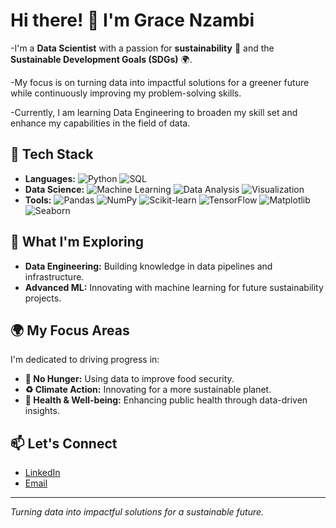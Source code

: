 # Hi there! 👋 I'm Grace Nzambi

-I'm a **Data Scientist** with a passion for **sustainability** 🌱 and the **Sustainable Development Goals (SDGs)** 🌍.

-My focus is on turning data into impactful solutions for a greener future while continuously improving my problem-solving skills.

-Currently, I am learning Data Engineering to broaden my skill set and enhance my capabilities in the field of data.

## 🔧 Tech Stack

- **Languages:** ![Python](https://img.shields.io/badge/Python-3776AB?style=flat&logo=python&logoColor=white) ![SQL](https://img.shields.io/badge/SQL-4479A1?style=flat&logo=postgresql&logoColor=white)
- **Data Science:** ![Machine Learning](https://img.shields.io/badge/Machine%20Learning-FF6F00?style=flat&logo=scikit-learn&logoColor=white) ![Data Analysis](https://img.shields.io/badge/Data%20Analysis-4CAF50?style=flat&logo=pandas&logoColor=white) ![Visualization](https://img.shields.io/badge/Visualization-E4405F?style=flat&logo=plotly&logoColor=white)
- **Tools:** ![Pandas](https://img.shields.io/badge/Pandas-150458?style=flat&logo=pandas&logoColor=white) ![NumPy](https://img.shields.io/badge/NumPy-013243?style=flat&logo=numpy&logoColor=white) ![Scikit-learn](https://img.shields.io/badge/Scikit--learn-F7931E?style=flat&logo=scikit-learn&logoColor=white) ![TensorFlow](https://img.shields.io/badge/TensorFlow-FF6F00?style=flat&logo=tensorflow&logoColor=white) ![Matplotlib](https://img.shields.io/badge/Matplotlib-11557C?style=flat&logo=matplotlib&logoColor=white) ![Seaborn](https://img.shields.io/badge/Seaborn-2E9FFF?style=flat&logo=python&logoColor=white)

## 🌱 What I'm Exploring

- **Data Engineering:** Building knowledge in data pipelines and infrastructure.
- **Advanced ML:** Innovating with machine learning for future sustainability projects.

## 🌍 My Focus Areas

I'm dedicated to driving progress in:

- **🌾 No Hunger:** Using data to improve food security.
- **♻️ Climate Action:** Innovating for a more sustainable planet.
- **🦠 Health & Well-being:** Enhancing public health through data-driven insights.

## 📫 Let's Connect

- [LinkedIn](https://www.linkedin.com/in/grace-nzambi-b10272220)
- [Email](gracenzambi52@gmail.com)

---

*Turning data into impactful solutions for a sustainable future.*
